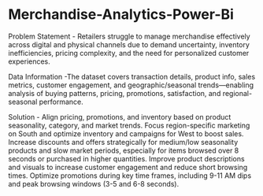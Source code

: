 # Merchandise-Analytics-Power-Bi
Problem Statement - Retailers struggle to manage merchandise effectively across digital and physical channels due to demand uncertainty, inventory inefficiencies, pricing complexity, and the need for personalized customer experiences.

Data Information -The dataset covers transaction details, product info, sales metrics, customer engagement, and geographic/seasonal trends—enabling analysis of buying patterns, pricing, promotions, satisfaction, and regional-seasonal performance.

Solution - Align pricing, promotions, and inventory based on product seasonality, category, and market trends. Focus region-specific marketing on South and optimize inventory and campaigns for West to boost sales. Increase discounts and offers strategically for medium/low seasonality products and slow market periods, especially for items browsed over 8 seconds or purchased in higher quantities. Improve product descriptions and visuals to increase customer engagement and reduce short browsing times. Optimize promotions during key time frames, including 9-11 AM dips and peak browsing windows (3-5 and 6-8 seconds).
